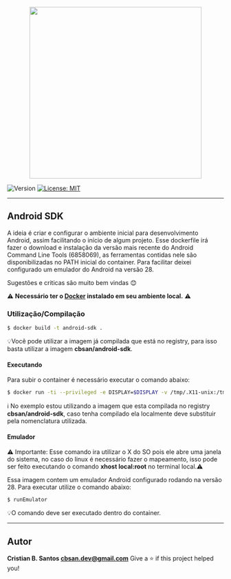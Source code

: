 <p align="center"><a href="#" target="_blank"><img src="https://developer.android.com/images/landing/android-logo.svg" width="400"></a></p>

![Version](https://img.shields.io/badge/version-1.0.0-blue.svg?cacheSeconds=2592000)
[![License: MIT](https://img.shields.io/badge/License-MIT-yellow.svg)](#)

---

## Android SDK

A ideia é criar e configurar o ambiente inicial para desenvolvimento Android, assim facilitando o início de algum projeto.
Esse dockerfile irá fazer o download e instalação da versão mais recente do Android Command Line Tools (6858069), as ferramentas contidas nele são disponibilizadas no PATH inicial do container. Para facilitar deixei configurado um emulador do Android na versão 28.

Sugestões e criticas são muito bem vindas :blush:

⚠️ **Necessário ter o [Docker](https://docs.docker.com/engine/) instalado em seu ambiente local.** ⚠️

### Utilização/Compilação

```sh
$ docker build -t android-sdk .
```

💡Você pode utilizar a imagem já compilada que está no registry, para isso basta utilizar a imagem **cbsan/android-sdk**.

#### Executando

Para subir o container é necessário executar o comando abaixo:

```sh
$ docker run -ti --privileged -e DISPLAY=$DISPLAY -v /tmp/.X11-unix:/tmp/.X11-unix -v /dev:/dev cbsan/android-sdk bash
```

ℹ️ No exemplo estou utilizando a imagem que esta compilada no registry **cbsan/android-sdk**, caso tenha compilado ela localmente deve substituir pela nomenclatura utilizada.

#### Emulador

⚠️ Importante: Esse comando ira utilizar o X do SO pois ele abre uma janela do sistema, no caso do linux é necessário fazer o mapeamento, isso pode ser feito executando o comando **xhost local:root** no terminal local.:warning:

Essa imagem contem um emulador Android configurado rodando na versão 28. Para executar utilize o comando abaixo:

```sh
$ runEmulator
```

💡O comando deve ser executado dentro do container.

---

## Autor

**Cristian B. Santos <cbsan.dev@gmail.com>**
Give a ⭐️ if this project helped you!
